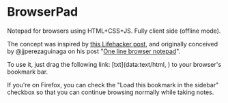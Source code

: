 BrowserPad
==========

Notepad for browsers using HTML+CSS+JS. Fully client side (offline mode).

The concept was inspired by [this Lifehacker post][lifehacker],
and originally conceived by @jjperezaguinaga on his post "[One line browser notepad][original]".

To use it, just drag the following link:
[txt](data:text/html, <html contenteditable>)
to your browser's bookmark bar.

If you're on Firefox, you can check the "Load this bookmark in the sidebar" checkbox
so that you can continue browsing normally while taking notes.

[lifehacker]: http://lifehacker.com/5980134/turn-any-browser-window-into-a-quick+edit-notepad
[original]: https://coderwall.com/p/lhsrcq
